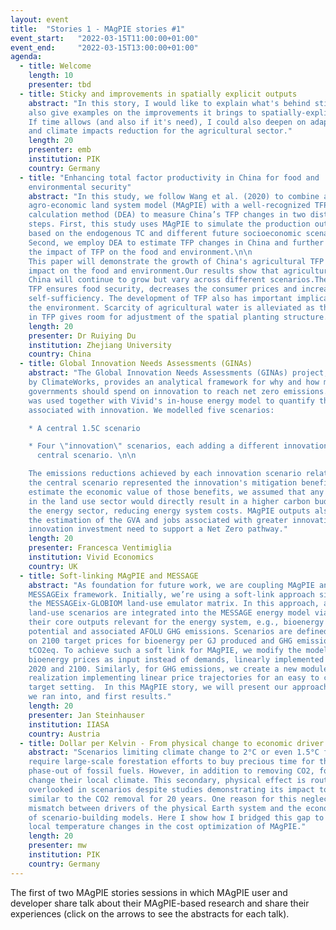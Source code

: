 ```yaml
---
layout: event
title:  "Stories 1 - MAgPIE stories #1"
event_start:   "2022-03-15T11:00:00+01:00"
event_end:     "2022-03-15T13:00:00+01:00"
agenda:
  - title: Welcome
    length: 10
    presenter: tbd
  - title: Sticky and improvements in spatially explicit outputs
    abstract: "In this story, I would like to explain what's behind sticky and
    also give examples on the improvements it brings to spatially-explicit data.
    If time allows (and also if it's need), I could also deepen on adaptation
    and climate impacts reduction for the agricultural sector."
    length: 20
    presenter: emb
    institution: PIK
    country: Germany
  - title: "Enhancing total factor productivity in China for food and
    environmental security"
    abstract: "In this study, we follow Wang et al. (2020) to combine an
    agro-economic land system model (MAgPIE) with a well-recognized TFP
    calculation method (DEA) to measure China’s TFP changes in two distinct
    steps. First, this study uses MAgPIE to simulate the production outcomes
    based on the endogenous TC and different future socioeconomic scenarios.
    Second, we employ DEA to estimate TFP changes in China and further analysis
    the impact of TFP on the food and environment.\n\n
    This paper will demonstrate the growth of China's agricultural TFP and its
    impact on the food and environment.Our results show that agricultural TFP in
    China will continue to grow but vary across different scenarios.The growth of
    TFP ensures food security, decreases the consumer prices and increases
    self-sufficiency. The development of TFP also has important implications for
    the environment. Scarcity of agricultural water is alleviated as the increase
    in TFP gives room for adjustment of the spatial planting structure."
    length: 20
    presenter: Dr Ruiying Du
    institution: Zhejiang University
    country: China
  - title: Global Innovation Needs Assessments (GINAs)
    abstract: "The Global Innovation Needs Assessments (GINAs) project, funded
    by ClimateWorks, provides an analytical framework for why and how much
    governments should spend on innovation to reach net zero emissions. MAgPIE
    was used together with Vivid's in-house energy model to quantify the benefits
    associated with innovation. We modelled five scenarios:

    * A central 1.5C scenario

    * Four \"innovation\" scenarios, each adding a different innovation to the
      central scenario. \n\n

    The emissions reductions achieved by each innovation scenario relative to
    the central scenario represented the innovation's mitigation benefits. To
    estimate the economic value of those benefits, we assumed that any mitigation
    in the land use sector would directly result in a higher carbon budget for
    the energy sector, reducing energy system costs. MAgPIE outputs also informed
    the estimation of the GVA and jobs associated with greater innovation, and the
    innovation investment need to support a Net Zero pathway."
    length: 20
    presenter: Francesca Ventimiglia
    institution: Vivid Economics
    country: UK
  - title: Soft-linking MAgPIE and MESSAGE
    abstract: "As foundation for future work, we are coupling MAgPIE and the
    MESSAGEix framework. Initially, we’re using a soft-link approach similar to
    the MESSAGEix-GLOBIOM land-use emulator matrix. In this approach, a set of
    land-use scenarios are integrated into the MESSAGE energy model via some of
    their core outputs relevant for the energy system, e.g., bioenergy production
    potential and associated AFOLU GHG emissions. Scenarios are defined based
    on 2100 target prices for bioenergy per GJ produced and GHG emissions per
    tCO2eq. To achieve such a soft link for MAgPIE, we modify the model to take
    bioenergy prices as input instead of demands, linearly implemented between
    2020 and 2100. Similarly, for GHG emissions, we create a new module
    realization implementing linear price trajectories for an easy to change
    target setting.  In this MAgPIE story, we will present our approach, issues
    we ran into, and first results."
    length: 20
    presenter: Jan Steinhauser
    institution: IIASA
    country: Austria
  - title: Dollar per Kelvin - From physical change to economic driver
    abstract: "Scenarios limiting climate change to 2°C or even 1.5°C frequently
    require large-scale forestation efforts to buy precious time for the
    phase-out of fossil fuels. However, in addition to removing CO2, forests
    change their local climate. This secondary, physical effect is routinely
    overlooked in scenarios despite studies demonstrating its impact to be
    similar to the CO2 removal for 20 years. One reason for this neglect is the
    mismatch between drivers of the physical Earth system and the economic world
    of scenario-building models. Here I show how I bridged this gap to consider
    local temperature changes in the cost optimization of MAgPIE."
    length: 20
    presenter: mw
    institution: PIK
    country: Germany
---
```


The first of two MAgPIE stories sessions in which MAgPIE user and developer
share talk about their MAgPIE-based research and share their experiences (click
on the arrows to see the abstracts for each talk).

